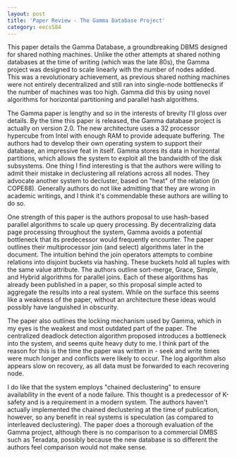 ```yaml
---
layout: post
title: 'Paper Review - The Gamma Database Project'
category: eecs584
---
```

This paper details the Gamma Database, a groundbreaking DBMS designed for shared nothing machines. Unlike the other attempts at shared nothing databases at the time of writing (which was the late 80s), the Gamma project was designed to scale linearly with the number of nodes added. This was a revolutionary achievement, as previous shared nothing machines were not entirely decentralized and still ran into single-node bottlenecks if the number of machines was too high. Gamma did this by using novel algorithms for horizontal partitioning and parallel hash algorithms.

The Gamma paper is lengthy and so in the interests of brevity I'll gloss over details. By the time this paper is released, the Gamma database project is actually on version 2.0. The new architecture uses a 32 processor hypercube from Intel with enough RAM to provide adequate buffering. The authors had to develop their own operating system to support their database, an impressive feat in itself. Gamma stores its data in horizontal partitions, which allows the system to exploit all the bandwidth of the disk subsystems. One thing I find interesting is that the authors were willing to admit their mistake in declustering all relations across all nodes. They advocate another system to decluster, based on "heat" of the relation (in COPE88). Generally authors do not like admitting that they are wrong in academic writings, and I think it's commendable these authors are willing to do so.

One strength of this paper is the authors proposal to use hash-based parallel algorithms to scale up query processing. By decentralizing data page processing throughout the system, Gamma avoids a potential bottleneck that its predecessor would frequently encounter. The paper outlines their multiprocessor join (and select) algorithms later in the document. The intuition behind the join operators attempts to combine relations into disjoint buckets via hashing. These buckets hold all tuples with the same value attribute. The authors outline sort-merge, Grace, Simple, and Hybrid algorithms for parallel joins. Each of these algorithms has already been published in a paper, so this proposal simple acted to aggregate the results into a real system. While on the surface this seems like a weakness of the paper, without an architecture these ideas would possibly have languished in obscurity. 

The paper also outlines the locking mechanism used by Gamma, which in my eyes is the weakest and most outdated part of the paper. The centralized deadlock detection algorithm proposed introduces a bottleneck into the system, and seems quite heavy duty to me. I think part of the reason for this is the time the paper was written in - seek and write times were much longer and conflicts were likely to occur. The log algorithm also appears slow on recovery, as all data must be forwarded to each recovering node. 

I do like that the system employs "chained declustering" to ensure availability in the event of a node failure. This thought is a predecessor of K-safety and is a requirement in a modern system. The authors haven't actually implemented the chained declustering at the time of publication, however, so any benefit in real systems is speculation (as compared to interleaved declustering). The paper does a thorough evaluation of the Gamma project, although there is no comparison to a commercial DMBS such as Teradata, possibly because the new database is so different the authors feel comparison would not make sense.
